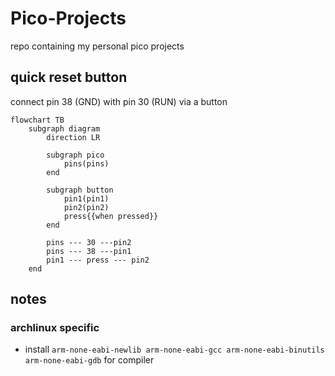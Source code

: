 # Pico-Projects

repo containing my personal pico projects

## quick reset button

connect pin 38 (GND) with pin 30 (RUN) via a button

```mermaid
flowchart TB
    subgraph diagram
        direction LR

        subgraph pico
            pins(pins)
        end

        subgraph button
            pin1(pin1)
            pin2(pin2)
            press{{when pressed}}
        end

        pins --- 30 ---pin2
        pins --- 38 ---pin1
        pin1 --- press --- pin2
    end

```

## notes

### archlinux specific

- install `arm-none-eabi-newlib arm-none-eabi-gcc arm-none-eabi-binutils arm-none-eabi-gdb` for compiler
